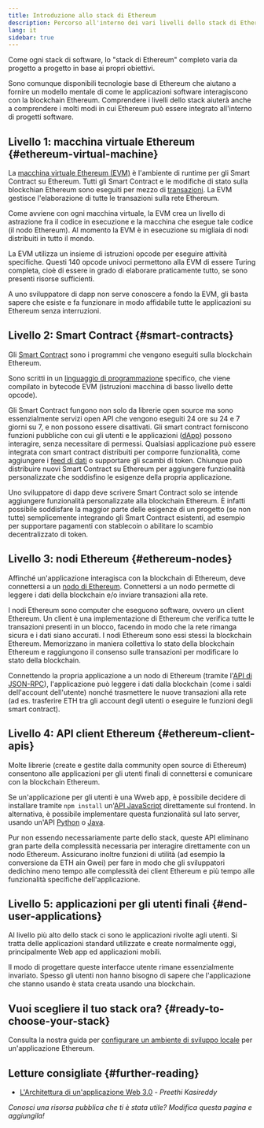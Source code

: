 ```yaml
---
title: Introduzione allo stack di Ethereum
description: Percorso all'interno dei vari livelli dello stack di Ethereum che indica anche come interagiscono.
lang: it
sidebar: true
---
```


Come ogni stack di software, lo "stack di Ethereum" completo varia da progetto a progetto in base ai propri obiettivi.

Sono comunque disponibili tecnologie base di Ethereum che aiutano a fornire un modello mentale di come le applicazioni software interagiscono con la blockchain Ethereum. Comprendere i livelli dello stack aiuterà anche a comprendere i molti modi in cui Ethereum può essere integrato all'interno di progetti software.

## Livello 1: macchina virtuale Ethereum {#ethereum-virtual-machine}

La [macchina virtuale Ethereum (EVM)](/developers/docs/evm/) è l'ambiente di runtime per gli Smart Contract su Ethereum. Tutti gli Smart Contract e le modifiche di stato sulla blockchian Ethereum sono eseguiti per mezzo di [transazioni](/developers/docs/transactions/). La EVM gestisce l'elaborazione di tutte le transazioni sulla rete Ethereum.

Come avviene con ogni macchina virtuale, la EVM crea un livello di astrazione fra il codice in esecuzione e la macchina che esegue tale codice (il nodo Ethereum). Al momento la EVM è in esecuzione su migliaia di nodi distribuiti in tutto il mondo.

La EVM utilizza un insieme di istruzioni opcode per eseguire attività specifiche. Questi 140 opcode univoci permettono alla EVM di essere Turing completa, cioè di essere in grado di elaborare praticamente tutto, se sono presenti risorse sufficienti.

A uno sviluppatore di dapp non serve conoscere a fondo la EVM, gli basta sapere che esiste e fa funzionare in modo affidabile tutte le applicazioni su Ethereum senza interruzioni.

## Livello 2: Smart Contract {#smart-contracts}

Gli [Smart Contract](/developers/docs/smart-contracts/) sono i programmi che vengono eseguiti sulla blockchain Ethereum.

Sono scritti in un [linguaggio di programmazione](/developers/docs/smart-contracts/languages/) specifico, che viene compilato in bytecode EVM (istruzioni macchina di basso livello dette opcode).

Gli Smart Contract fungono non solo da librerie open source ma sono essenzialmente servizi open API che vengono eseguiti 24 ore su 24 e 7 giorni su 7, e non possono essere disattivati. Gli smart contract forniscono funzioni pubbliche con cui gli utenti e le applicazioni ([dApp](/developers/docs/dapps/)) possono interagire, senza necessitare di permessi. Qualsiasi applicazione può essere integrata con smart contract distribuiti per comporre funzionalità, come aggiungere i [feed di dati](/developers/docs/oracles/) o supportare gli scambi di token. Chiunque può distribuire nuovi Smart Contract su Ethereum per aggiungere funzionalità personalizzate che soddisfino le esigenze della propria applicazione.

Uno sviluppatore di dapp deve scrivere Smart Contract solo se intende aggiungere funzionalità personalizzate alla blockchain Ethereum. È infatti possibile soddisfare la maggior parte delle esigenze di un progetto (se non tutte) semplicemente integrando gli Smart Contract esistenti, ad esempio per supportare pagamenti con stablecoin o abilitare lo scambio decentralizzato di token.

## Livello 3: nodi Ethereum {#ethereum-nodes}

Affinché un'applicazione interagisca con la blockchain di Ethereum, deve connettersi a un [nodo di Ethereum](/developers/docs/nodes-and-clients/). Connettersi a un nodo permette di leggere i dati della blockchain e/o inviare transazioni alla rete.

I nodi Ethereum sono computer che eseguono software, ovvero un client Ethereum. Un client è una implementazione di Ethereum che verifica tutte le transazioni presenti in un blocco, facendo in modo che la rete rimanga sicura e i dati siano accurati. I nodi Ethereum sono essi stessi la blockchain Ethereum. Memorizzano in maniera collettiva lo stato della blockchain Ethereum e raggiungono il consenso sulle transazioni per modificare lo stato della blockchain.

Connettendo la propria applicazione a un nodo di Ethereum (tramite l'[API di JSON-RPC](/developers/docs/apis/json-rpc/)), l'applicazione può leggere i dati dalla blockchain (come i saldi dell'account dell'utente) nonché trasmettere le nuove transazioni alla rete (ad es. trasferire ETH tra gli account degli utenti o eseguire le funzioni degli smart contract).

## Livello 4: API client Ethereum {#ethereum-client-apis}

Molte librerie (create e gestite dalla community open source di Ethereum) consentono alle applicazioni per gli utenti finali di connettersi e comunicare con la blockchain Ethereum.

Se un'applicazione per gli utenti è una Wweb app, è possibile decidere di installare tramite `npm install` un'[API JavaScript](/developers/docs/apis/javascript/) direttamente sul frontend. In alternativa, è possibile implementare questa funzionalità sul lato server, usando un'API [Python](/developers/docs/programming-languages/python/) o [Java](/developers/docs/programming-languages/java/).

Pur non essendo necessariamente parte dello stack, queste API eliminano gran parte della complessità necessaria per interagire direttamente con un nodo Ethereum. Assicurano inoltre funzioni di utilità (ad esempio la conversione da ETH ain Gwei) per fare in modo che gli sviluppatori dedichino meno tempo alle complessità dei client Ethereum e più tempo alle funzionalità specifiche dell'applicazione.

## Livello 5: applicazioni per gli utenti finali {#end-user-applications}

Al livello più alto dello stack ci sono le applicazioni rivolte agli utenti. Si tratta delle applicazioni standard utilizzate e create normalmente oggi, principalmente Web app ed applicazioni mobili.

Il modo di progettare queste interfacce utente rimane essenzialmente invariato. Spesso gli utenti non hanno bisogno di sapere che l'applicazione che stanno usando è stata creata usando una blockchain.

## Vuoi scegliere il tuo stack ora? {#ready-to-choose-your-stack}

Consulta la nostra guida per [configurare un ambiente di sviluppo locale](/developers/local-environment/) per un'applicazione Ethereum.

## Letture consigliate {#further-reading}

- [L'Architettura di un'applicazione Web 3.0](https://www.preethikasireddy.com/post/the-architecture-of-a-web-3-0-application) - _Preethi Kasireddy_

_Conosci una risorsa pubblica che ti è stata utile? Modifica questa pagina e aggiungila!_
